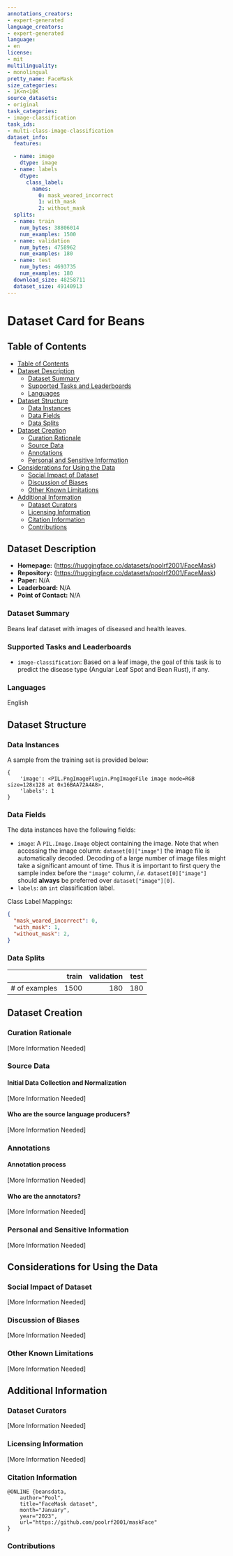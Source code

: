```yaml
---
annotations_creators:
- expert-generated
language_creators:
- expert-generated
language:
- en
license:
- mit
multilinguality:
- monolingual
pretty_name: FaceMask
size_categories:
- 1K<n<10K
source_datasets:
- original
task_categories:
- image-classification
task_ids:
- multi-class-image-classification
dataset_info:
  features:

  - name: image
    dtype: image
  - name: labels
    dtype:
      class_label:
        names:
          0: mask_weared_incorrect
          1: with_mask
          2: without_mask
  splits:
  - name: train
    num_bytes: 38806014
    num_examples: 1500
  - name: validation
    num_bytes: 4758962
    num_examples: 180
  - name: test
    num_bytes: 4693735
    num_examples: 180
  download_size: 48258711
  dataset_size: 49140913
---
```


# Dataset Card for Beans

## Table of Contents
- [Table of Contents](#table-of-contents)
- [Dataset Description](#dataset-description)
  - [Dataset Summary](#dataset-summary)
  - [Supported Tasks and Leaderboards](#supported-tasks-and-leaderboards)
  - [Languages](#languages)
- [Dataset Structure](#dataset-structure)
  - [Data Instances](#data-instances)
  - [Data Fields](#data-fields)
  - [Data Splits](#data-splits)
- [Dataset Creation](#dataset-creation)
  - [Curation Rationale](#curation-rationale)
  - [Source Data](#source-data)
  - [Annotations](#annotations)
  - [Personal and Sensitive Information](#personal-and-sensitive-information)
- [Considerations for Using the Data](#considerations-for-using-the-data)
  - [Social Impact of Dataset](#social-impact-of-dataset)
  - [Discussion of Biases](#discussion-of-biases)
  - [Other Known Limitations](#other-known-limitations)
- [Additional Information](#additional-information)
  - [Dataset Curators](#dataset-curators)
  - [Licensing Information](#licensing-information)
  - [Citation Information](#citation-information)
  - [Contributions](#contributions)

## Dataset Description

- **Homepage:** (https://huggingface.co/datasets/poolrf2001/FaceMask)
- **Repository:** (https://huggingface.co/datasets/poolrf2001/FaceMask)
- **Paper:** N/A
- **Leaderboard:** N/A
- **Point of Contact:** N/A

### Dataset Summary

Beans leaf dataset with images of diseased and health leaves.

### Supported Tasks and Leaderboards

- `image-classification`: Based on a leaf image, the goal of this task is to predict the disease type (Angular Leaf Spot and Bean Rust), if any.

### Languages

English

## Dataset Structure

### Data Instances

A sample from the training set is provided below:

```
{
    'image': <PIL.PngImagePlugin.PngImageFile image mode=RGB size=128x128 at 0x16BAA72A4A8>,
    'labels': 1
}
```

### Data Fields

The data instances have the following fields:


- `image`: A `PIL.Image.Image` object containing the image. Note that when accessing the image column: `dataset[0]["image"]` the image file is automatically decoded. Decoding of a large number of image files might take a significant amount of time. Thus it is important to first query the sample index before the `"image"` column, *i.e.* `dataset[0]["image"]` should **always** be preferred over `dataset["image"][0]`.
- `labels`: an `int` classification label.

Class Label Mappings:

```json
{
  "mask_weared_incorrect": 0,
  "with_mask": 1,
  "without_mask": 2,
}
```

### Data Splits

 
|             |train|validation|test|
|-------------|----:|---------:|---:|
|# of examples|1500 |180       |180 |

## Dataset Creation

### Curation Rationale

[More Information Needed]

### Source Data

#### Initial Data Collection and Normalization

[More Information Needed]

#### Who are the source language producers?

[More Information Needed]

### Annotations

#### Annotation process

[More Information Needed]

#### Who are the annotators?

[More Information Needed]

### Personal and Sensitive Information

[More Information Needed]

## Considerations for Using the Data

### Social Impact of Dataset

[More Information Needed]

### Discussion of Biases

[More Information Needed]

### Other Known Limitations

[More Information Needed]

## Additional Information

### Dataset Curators

[More Information Needed]

### Licensing Information

[More Information Needed]

### Citation Information

```
@ONLINE {beansdata,
    author="Pool",
    title="FaceMask dataset",
    month="January",
    year="2023",
    url="https://github.com/poolrf2001/maskFace"
}
```

### Contributions
